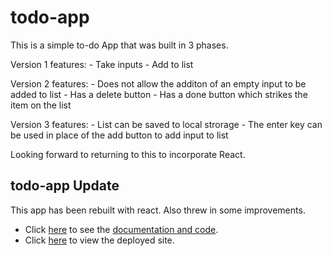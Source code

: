 # todo-app
This is a simple to-do App that was built in 3 phases.

Version 1 features:
    - Take inputs
    - Add to list
    
Version 2 features:
    - Does not allow the additon of an empty input to be added to list
    - Has a delete button
    - Has a done button which strikes the item on the list
    
Version 3 features:
    - List can be saved to local strorage
    - The enter key can be used in place of the add button to add input to list

Looking forward to returning to this to incorporate React.

## todo-app Update

This app has been rebuilt with react. Also threw in some improvements.

* Click [here](https://github.com/GoodnessObi/todo-app-v2) to see the [documentation and code](https://github.com/GoodnessObi/todo-app-v2).
* Click [here](https://todo-appv2.netlify.app/) to view the deployed site.

